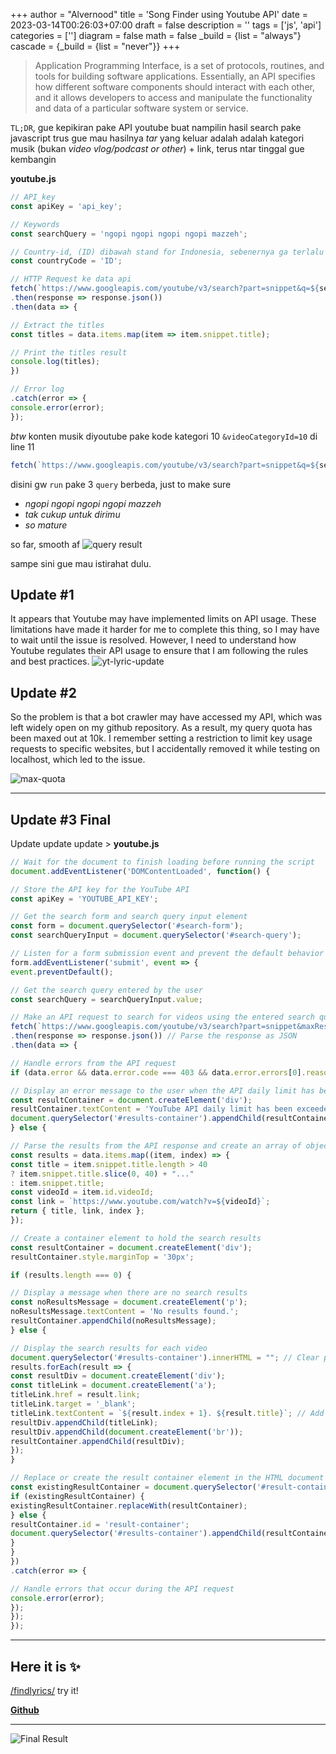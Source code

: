 +++
author = "Alvernood"
title = 'Song Finder using Youtube API'
date = 2023-03-14T00:26:03+07:00
draft = false
description = ''
tags = ['js', 'api']
categories = ['']
diagram = false
math = false
_build = {list = "always"}
cascade = {_build = {list = "never"}}
+++

> Application Programming Interface, is a set of protocols, routines, and tools for building software applications. Essentially, an API specifies how different software components should interact with each other, and it allows developers to access and manipulate the functionality and data of a particular software system or service.

`TL;DR`, gue kepikiran pake API youtube buat nampilin hasil search pake javascript trus gue mau hasilnya _tar_ yang keluar adalah adalah kategori musik (bukan _video vlog/podcast or other_) + link, terus ntar tinggal gue kembangin

**youtube.js**
```Javascript
// API_key
const apiKey = 'api_key'; 

// Keywords 
const searchQuery = 'ngopi ngopi ngopi ngopi mazzeh'; 

// Country-id, (ID) dibawah stand for Indonesia, sebenernya ga terlalu ngaruh sih, gue ganti2 resultnya ga beda jauh, but i keep it still
const countryCode = 'ID'; 

// HTTP Request ke data api
fetch(`https://www.googleapis.com/youtube/v3/search?part=snippet&q=${searchQuery}&type=video&videoCategoryId=10&regionCode=${countryCode}&key=${apiKey}`) 
.then(response => response.json()) 
.then(data => { 

// Extract the titles
const titles = data.items.map(item => item.snippet.title); 

// Print the titles result
console.log(titles); 
}) 

// Error log
.catch(error => { 
console.error(error); 
}); 
```
_btw_ konten musik diyoutube pake kode kategori 10
`&videoCategoryId=10` di line 11
```javascript
fetch(`https://www.googleapis.com/youtube/v3/search?part=snippet&q=${searchQuery}&type=video&videoCategoryId=10&regionCode=${countryCode}&key=${apiKey}`) 
```
disini gw `run` pake 3 `query` berbeda, just to make sure
* _ngopi ngopi ngopi ngopi mazzeh_
* _tak cukup untuk dirimu_
* _so mature_

so far, smooth af
![query result](/img/test-api-lyric.png)

sampe sini gue mau istirahat dulu.

## Update #1
It appears that Youtube may have implemented limits on API usage. These limitations have made it harder for me to complete this thing, so I may have to wait until the issue is resolved. However, I need to understand how Youtube regulates their API usage to ensure that I am following the rules and best practices.
![yt-lyric-update](/img/test-api-update.png)

## Update #2
So the problem is that a bot crawler may have accessed my API, which was left widely open on my github repository. As a result, my query quota has been maxed out at 10k. I remember setting a restriction to limit key usage requests to specific websites, but I accidentally removed it while testing on localhost, which led to the issue.


![max-quota](/img/max-quota.png)

---
## Update #3 Final

Update update update  > __youtube.js__

```javascript
// Wait for the document to finish loading before running the script
document.addEventListener('DOMContentLoaded', function() {

// Store the API key for the YouTube API
const apiKey = 'YOUTUBE_API_KEY';

// Get the search form and search query input element
const form = document.querySelector('#search-form');
const searchQueryInput = document.querySelector('#search-query');

// Listen for a form submission event and prevent the default behavior
form.addEventListener('submit', event => {
event.preventDefault();

// Get the search query entered by the user
const searchQuery = searchQueryInput.value;

// Make an API request to search for videos using the entered search query and API key
fetch(`https://www.googleapis.com/youtube/v3/search?part=snippet&maxResults=10&q=${searchQuery}&type=video&videoCategoryId=10&key=${apiKey}`)
.then(response => response.json()) // Parse the response as JSON
.then(data => {

// Handle errors from the API request
if (data.error && data.error.code === 403 && data.error.errors[0].reason === 'dailyLimitExceeded') {

// Display an error message to the user when the API daily limit has been exceeded
const resultContainer = document.createElement('div');
resultContainer.textContent = 'YouTube API daily limit has been exceeded. Please try again tomorrow.';
document.querySelector('#results-container').appendChild(resultContainer);
} else {

// Parse the results from the API response and create an array of objects for each video
const results = data.items.map((item, index) => {
const title = item.snippet.title.length > 40
? item.snippet.title.slice(0, 40) + "..."
: item.snippet.title;
const videoId = item.id.videoId;
const link = `https://www.youtube.com/watch?v=${videoId}`;
return { title, link, index };
});

// Create a container element to hold the search results
const resultContainer = document.createElement('div');
resultContainer.style.marginTop = '30px';

if (results.length === 0) {

// Display a message when there are no search results
const noResultsMessage = document.createElement('p');
noResultsMessage.textContent = 'No results found.';
resultContainer.appendChild(noResultsMessage);
} else {

// Display the search results for each video
document.querySelector('#results-container').innerHTML = ""; // Clear previous search results
results.forEach(result => {
const resultDiv = document.createElement('div');
const titleLink = document.createElement('a');
titleLink.href = result.link;
titleLink.target = '_blank';
titleLink.textContent = `${result.index + 1}. ${result.title}`; // Add number to title
resultDiv.appendChild(titleLink);
resultDiv.appendChild(document.createElement('br'));
resultContainer.appendChild(resultDiv);
});
}

// Replace or create the result container element in the HTML document
const existingResultContainer = document.querySelector('#result-container');
if (existingResultContainer) {
existingResultContainer.replaceWith(resultContainer);
} else {
resultContainer.id = 'result-container';
document.querySelector('#results-container').appendChild(resultContainer);
}
}
})
.catch(error => {

// Handle errors that occur during the API request
console.error(error);
});
});
});
```

---
## Here it is ✨
[/findlyrics/](https://mybae.id/findlyrics) try it!

[__Github__](https://github.com/nescatfe/nescatfe.github.io/tree/main/findlyrics)

---

![Final Result](/img/2888120.png)
